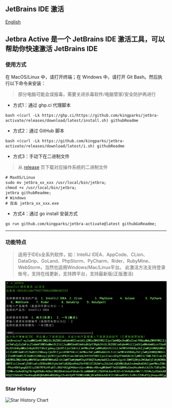 ## JetBrains IDE 激活

[English](./README.md)

Jetbra Active 是一个 JetBrains IDE 激活工具，可以帮助你快速激活 JetBrains IDE
---
### 使用方式

在 MacOS/Linux 中，请打开终端；在 Windows 中，请打开 Git Bash。然后执行以下命令来安装：
> 部分电脑可能会误报毒，需要关闭杀毒软件/电脑管家/安全防护再进行

* 方式1：通过 ghp.ci 代理脚本
```shell
bash <(curl -Lk https://ghp.ci/https://github.com/kingparks/jetbra-activate/releases/download/latest/install.sh) githubReadme
```
* 方式2：通过 GitHub 脚本
```shell
bash <(curl -Lk https://github.com/kingparks/jetbra-activate/releases/download/latest/i.sh) githubReadme
```
* 方式3：手动下在二进制文件
> 从 [release](https://github.com/kingparks/jetbra-activate/releases) 页下载对应操作系统的二进制文件
 ```shell
# MaxOS/Linux
sudo mv jetbra_xx_xxx /usr/local/bin/jetbra;
chmod +x /usr/local/bin/jetbra;
jetbra githubReadme;
# Windows 
# 双击 jetbra_xx_xxx.exe
```
* 方式4：通过 go install 安装方式
```shell
go run github.com/kingparks/jetbra-activate@latest githubGoReadme;
```

---
### 功能特点

> 适用于IDEs全系列软件，如：IntelliJ IDEA、AppCode、CLion、DataGrip、GoLand、PhpStorm、PyCharm、Rider、RubyMine、WebStorm，当然也适用Windows/Mac/Linux平台。 此激活方法支持登录账号，支持在线更新，支持跨平台，支持最新版(正版激活)

![img_7.png](./img/img_2.png)

### Star History
![Star History Chart](https://api.star-history.com/svg?repos=kingparks/jetbra-activate&type=Date)